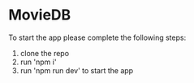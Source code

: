# MovieDB

To start the app please complete the following steps:

1. clone the repo
2. run 'npm i'
3. run 'npm run dev' to start the app
